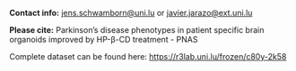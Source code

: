 **Contact info:** jens.schwamborn@uni.lu or javier.jarazo@ext.uni.lu

**Please cite:** Parkinson’s disease phenotypes in patient specific brain organoids improved by HP-β-CD treatment - PNAS

Complete dataset can be found here: https://r3lab.uni.lu/frozen/c80y-2k58

